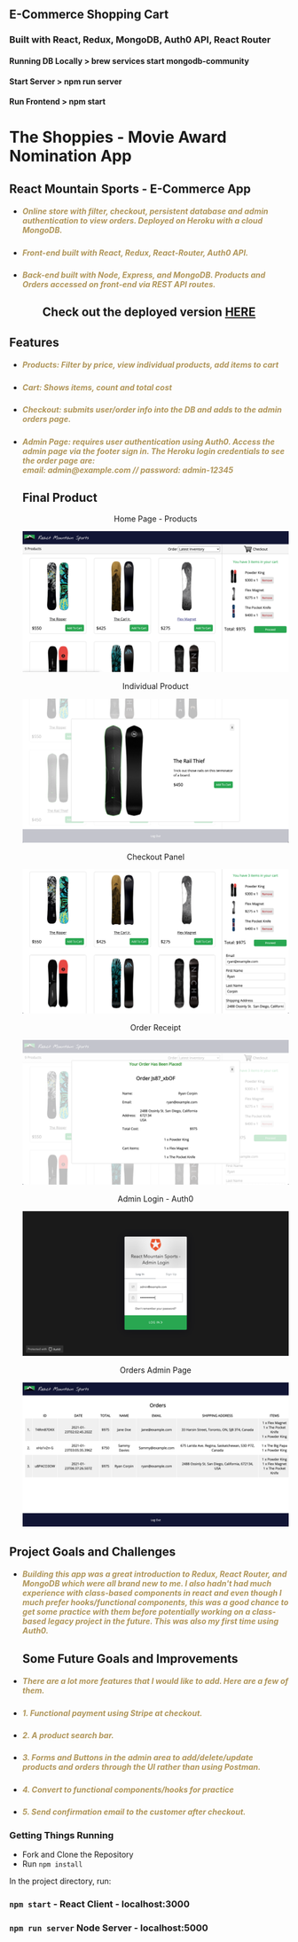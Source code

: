## E-Commerce Shopping Cart

### Built with React, Redux, MongoDB, Auth0 API, React Router

#### Running DB Locally > brew services start mongodb-community

#### Start Server > npm run server

#### Run Frontend > npm start

# The Shoppies - Movie Award Nomination App

## React Mountain Sports - E-Commerce App

- <h5 style="color: #b0965a">Online store with filter, checkout, persistent database and admin authentication to view orders. Deployed on Heroku with a cloud MongoDB.</h5>
- <h5 style="color: #b0965a">Front-end built with React, Redux, React-Router, Auth0 API.</h5>
- <h5 style="color: #b0965a">Back-end built with Node, Express, and MongoDB. Products and Orders accessed on front-end via  REST API routes.</h5>

<h2 style="text-align: center"> Check out the deployed version <a href="https://react-mountain-sports-test.herokuapp.com/">HERE</a></h2>

## Features

- <h5 style="color: #b0965a">Products: Filter by price, view individual products, add items to cart</h5>
- <h5 style="color: #b0965a">Cart: Shows items, count and total cost</h5>
- <h5 style="color: #b0965a">Checkout: submits user/order info into the DB and adds to the admin orders page.</h5>
- <h5 style="color: #b0965a">Admin Page: requires user authentication using Auth0. Access the admin page via the footer sign in. The Heroku login credentials to see the order page are: <br/>
    email: 
    admin@example.com // password: admin-12345
    </h5>

  ## Final Product

     <p align='center'>Home Page - Products</p>
  <p align="center">
  <img src="https://github.com/skendanavian/E-Commerce-Shopping-Cart/blob/master/docs/cart.png?raw=true" >
  </p>
  <p align='center'>Individual Product</p>
  <p align="center">
  <img src="https://github.com/skendanavian/E-Commerce-Shopping-Cart/blob/master/docs/product.png?raw=true" >
  </p>
  </p>
  <p align='center'>Checkout Panel</p>
  <p align="center">
  <img src="https://github.com/skendanavian/E-Commerce-Shopping-Cart/blob/master/docs/checkout.png?raw=true">
  </p>
  <p align='center'>Order Receipt</p>
  <p align="center">
  <img src="https://github.com/skendanavian/E-Commerce-Shopping-Cart/blob/master/docs/orderConfirmation.png?raw=true" >
  </p>
  <p align='center'>Admin Login - Auth0</p>
  <p align="center">
  <img src="https://github.com/skendanavian/E-Commerce-Shopping-Cart/blob/master/docs/adminLogin.png?raw=true" >
  </p>
  <p align='center'>Orders Admin Page</p>
  <p align="center">
  <img src="https://github.com/skendanavian/E-Commerce-Shopping-Cart/blob/master/docs/adminOrders.png?raw=true" >
  </p>

## Project Goals and Challenges

- <h5 style="color: #b0965a">Building this app was a great introduction to Redux, React Router, and MongoDB which were all brand new to me. I also hadn't had much experience with class-based components in react and even though I much prefer hooks/functional components, this was a good chance to get some practice with them before potentially working on a class-based legacy project in the future. This was also my first time using Auth0.</h5>

  ## Some Future Goals and Improvements

- <h5 style="color: #b0965a">There are a lot more features that I would like to add. Here are a few of them.</h5>

- <h5 style="color: #b0965a">1. Functional payment using Stripe at checkout. </h5>
- <h5 style="color: #b0965a">2. A product search bar.</h5>
- <h5 style="color: #b0965a">3. Forms and Buttons in the admin area to add/delete/update products and orders through the UI rather than using Postman. </h5>
- <h5 style="color: #b0965a">4. Convert to functional components/hooks for practice </h5>
- <h5 style="color: #b0965a">5. Send confirmation email to the customer after checkout. </h5>

### Getting Things Running

- Fork and Clone the Repository
- Run <code>npm install</code>

In the project directory, run:

### `npm start` - React Client - localhost:3000

### `npm run server` Node Server - localhost:5000
